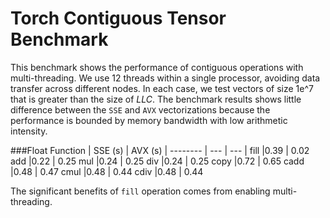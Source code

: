 # Torch Contiguous Tensor Benchmark
This benchmark shows the performance of contiguous operations with multi-threading. We use 12 threads within a single processor, avoiding data transfer across different nodes. In each case, we test vectors of size 1e^7 that is greater than the size of *LLC*. The benchmark results shows little difference between the `SSE` and `AVX` vectorizations because the performance is bounded by memory bandwidth with low arithmetic intensity.

###Float
Function | SSE (s) | AVX (s) |
-------- | --- | --- |
fill |0.39 | 0.02
add |0.22 | 0.25
mul |0.24 | 0.25
div |0.24 | 0.25
copy |0.72 | 0.65
cadd |0.48 | 0.47
cmul |0.48 | 0.44
cdiv |0.48 | 0.44

The significant benefits of `fill` operation comes from enabling multi-threading.
